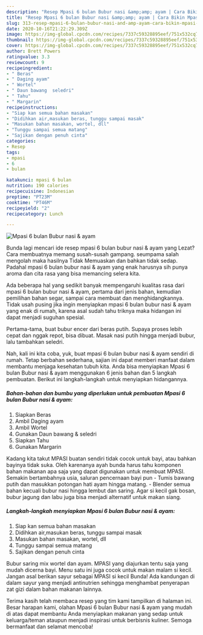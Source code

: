 ```yaml
---
description: "Resep Mpasi 6 bulan Bubur nasi &amp;amp; ayam | Cara Bikin Mpasi 6 bulan Bubur nasi &amp;amp; ayam Yang Bisa Manjain Lidah"
title: "Resep Mpasi 6 bulan Bubur nasi &amp;amp; ayam | Cara Bikin Mpasi 6 bulan Bubur nasi &amp;amp; ayam Yang Bisa Manjain Lidah"
slug: 313-resep-mpasi-6-bulan-bubur-nasi-and-amp-ayam-cara-bikin-mpasi-6-bulan-bubur-nasi-and-amp-ayam-yang-bisa-manjain-lidah
date: 2020-10-16T21:22:29.309Z
image: https://img-global.cpcdn.com/recipes/7337c59328895eef/751x532cq70/mpasi-6-bulan-bubur-nasi-ayam-foto-resep-utama.jpg
thumbnail: https://img-global.cpcdn.com/recipes/7337c59328895eef/751x532cq70/mpasi-6-bulan-bubur-nasi-ayam-foto-resep-utama.jpg
cover: https://img-global.cpcdn.com/recipes/7337c59328895eef/751x532cq70/mpasi-6-bulan-bubur-nasi-ayam-foto-resep-utama.jpg
author: Brett Powers
ratingvalue: 3.3
reviewcount: 9
recipeingredient:
- " Beras"
- " Daging ayam"
- " Wortel"
- " Daun bawang  seledri"
- " Tahu"
- " Margarin"
recipeinstructions:
- "Siap kan semua bahan masakan"
- "Didihkan air,masukan beras, tunggu sampai masak"
- "Masukan bahan masakan, wortel, dll"
- "Tunggu sampai semua matang"
- "Sajikan dengan penuh cinta"
categories:
- Resep
tags:
- mpasi
- 6
- bulan

katakunci: mpasi 6 bulan 
nutrition: 190 calories
recipecuisine: Indonesian
preptime: "PT23M"
cooktime: "PT46M"
recipeyield: "2"
recipecategory: Lunch

---
```



![Mpasi 6 bulan Bubur nasi &amp; ayam](https://img-global.cpcdn.com/recipes/7337c59328895eef/751x532cq70/mpasi-6-bulan-bubur-nasi-ayam-foto-resep-utama.jpg)

Bunda lagi mencari ide resep mpasi 6 bulan bubur nasi &amp; ayam yang Lezat? Cara membuatnya memang susah-susah gampang. seumpama salah mengolah maka hasilnya Tidak Memuaskan dan bahkan tidak sedap. Padahal mpasi 6 bulan bubur nasi &amp; ayam yang enak harusnya sih punya aroma dan cita rasa yang bisa memancing selera kita.

Ada beberapa hal yang sedikit banyak mempengaruhi kualitas rasa dari mpasi 6 bulan bubur nasi &amp; ayam, pertama dari jenis bahan, kemudian pemilihan bahan segar, sampai cara membuat dan menghidangkannya. Tidak usah pusing jika ingin menyiapkan mpasi 6 bulan bubur nasi &amp; ayam yang enak di rumah, karena asal sudah tahu triknya maka hidangan ini dapat menjadi suguhan spesial.

Pertama-tama, buat bubur encer dari beras putih. Supaya proses lebih cepat dan nggak repot, bisa dibuat. Masak nasi putih hingga menjadi bubur, lalu tambahkan seledri.


Nah, kali ini kita coba, yuk, buat mpasi 6 bulan bubur nasi &amp; ayam sendiri di rumah. Tetap berbahan sederhana, sajian ini dapat memberi manfaat dalam membantu menjaga kesehatan tubuh kita. Anda bisa menyiapkan Mpasi 6 bulan Bubur nasi &amp; ayam menggunakan 6 jenis bahan dan 5 langkah pembuatan. Berikut ini langkah-langkah untuk menyiapkan hidangannya.

<!--inarticleads1-->

##### Bahan-bahan dan bumbu yang diperlukan untuk pembuatan Mpasi 6 bulan Bubur nasi &amp; ayam:

1. Siapkan  Beras
1. Ambil  Daging ayam
1. Ambil  Wortel
1. Gunakan  Daun bawang &amp; seledri
1. Siapkan  Tahu
1. Gunakan  Margarin


Kadang kita takut MPASI buatan sendiri tidak cocok untuk bayi, atau bahkan bayinya tidak suka. Oleh karenanya ayah bunda harus tahu komponen bahan makanan apa saja yang dapat digunakan untuk membuat MPASI. Semakin bertambahnya usia, saluran pencernaan bayi pun - Tumis bawang putih dan masukkan potongan hati ayam hingga matang. - Blender semua bahan kecuali bubur nasi hingga lembut dan saring. Agar si kecil gak bosan, bubur jagung dan labu juga bisa menjadi alternatif untuk makan siang. 

<!--inarticleads2-->

##### Langkah-langkah menyiapkan Mpasi 6 bulan Bubur nasi &amp; ayam:

1. Siap kan semua bahan masakan
1. Didihkan air,masukan beras, tunggu sampai masak
1. Masukan bahan masakan, wortel, dll
1. Tunggu sampai semua matang
1. Sajikan dengan penuh cinta


Bubur saring mix wortel dan ayam. MPASI yang diajurkan tentu saja yang mudah dicerna bayi. Menu satu ini juga cocok untuk makan malam si kecil. Jangan asal berikan sayur sebagai MPASI si kecil Bunda! Ada kandungan di dalam sayur yang menjadi antinutrien sehingga menghambat penyerapan zat gizi dalam bahan makanan lainnya. 

Terima kasih telah membaca resep yang tim kami tampilkan di halaman ini. Besar harapan kami, olahan Mpasi 6 bulan Bubur nasi &amp; ayam yang mudah di atas dapat membantu Anda menyiapkan makanan yang sedap untuk keluarga/teman ataupun menjadi inspirasi untuk berbisnis kuliner. Semoga bermanfaat dan selamat mencoba!
